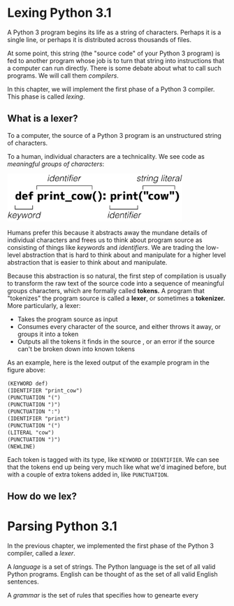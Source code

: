 Lexing Python 3.1 
=================
A Python 3 program begins its life as a string of characters. Perhaps it is a single line, or perhaps it is distributed across thousands of files.

At some point, this string (the "source code" of your Python 3 program) is fed to another program whose job is to turn that string into instructions that a computer can run directly. There is some debate about what to call such programs. We will call them *compilers*.

In this chapter, we will implement the first phase of a Python 3 compiler. This phase is called *lexing*.

What is a lexer?
---------------

To a computer, the source of a Python 3 program is an unstructured string of characters.

To a human, individual characters are a technicality. We see code as *meaningful groups of characters*:

<img src="../images/lexer-1.png" alt="Drawing" style="width: 400px;"/>

Humans prefer this because it abstracts away the mundane details of individual characters and frees us to think about program source as consisting of things like *keywords* and *identifiers*. We are trading the low-level abstraction that is hard to think about and manipulate for a higher level abstraction that is easier to think about and manipulate.

Because this abstraction is so natural, the first step of compilation is usually to transform the raw text of the source code into a sequence of meaningful groups characters, which are formally called **tokens.** A program that "tokenizes" the program source is called a **lexer**, or sometimes a **tokenizer.** More particularly, a lexer:

* Takes the program source as input
* Consumes every character of the source, and either throws it away, or groups it into a token
* Outputs all the tokens it finds in the source , or an error if the source can't be broken down into known tokens

As an example, here is the lexed output of the example program in the figure above:

```
(KEYWORD def)
(IDENTIFIER "print_cow")
(PUNCTUATION "(")
(PUNCTUATION ")")
(PUNCTUATION ":")
(IDENTIFIER "print")
(PUNCTUATION "(")
(LITERAL "cow")
(PUNCTUATION ")")
(NEWLINE)
```

Each token is tagged with its type, like `KEYWORD` or `IDENTIFIER`. We can see that the tokens end up being very much like what we'd imagined before, but with a couple of extra tokens added in, like `PUNCTUATION`.


How do we lex?
--------------





Parsing Python 3.1
=====================


In the previous chapter, we implemented the first phase of the Python 3 compiler, called a *lexer*. 

A *language* is a set of strings. The Python language is the set of all valid Python programs. English can be thought of as the set of all valid English sentences.

A *grammar* is the set of rules that specifies how to genearte every 